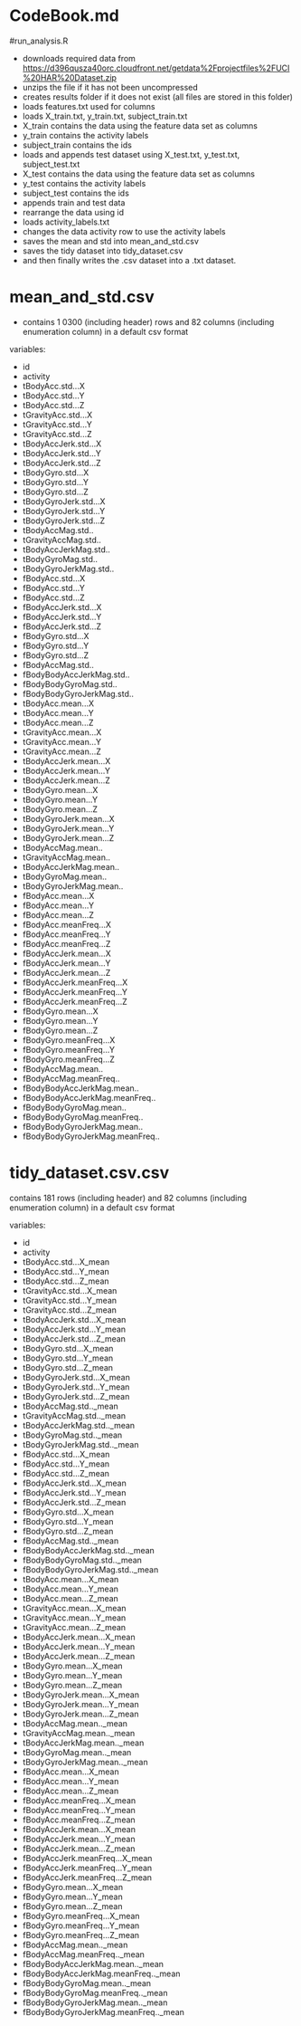 # CodeBook.md

#run_analysis.R

* downloads required data from https://d396qusza40orc.cloudfront.net/getdata%2Fprojectfiles%2FUCI%20HAR%20Dataset.zip
* unzips the file if it has not been uncompressed
* creates results folder if it does not exist (all files are stored in this folder)
* loads features.txt used for columns
* loads X_train.txt, y_train.txt, subject_train.txt
* X_train contains the data using the feature data set as columns
* y_train contains the activity labels
* subject_train contains the ids
* loads and appends test dataset using X_test.txt, y_test.txt, subject_test.txt
* X_test contains the data using the feature data set as columns
* y_test contains the activity labels
* subject_test contains the ids
* appends train and test data
* rearrange the data using id
* loads activity_labels.txt
* changes the data activity row to use the activity labels
* saves the mean and std into mean_and_std.csv
* saves the tidy dataset into tidy_dataset.csv
* and then finally writes the .csv dataset into a .txt dataset.

# mean_and_std.csv

* contains 1 0300 (including header) rows and 82 columns (including enumeration column) in a default csv format

variables:
*  id	
*  activity	
*  tBodyAcc.std...X	
*  tBodyAcc.std...Y	
*  tBodyAcc.std...Z	
*  tGravityAcc.std...X	
*  tGravityAcc.std...Y	
*  tGravityAcc.std...Z	
*  tBodyAccJerk.std...X	
*  tBodyAccJerk.std...Y	
*  tBodyAccJerk.std...Z	
*  tBodyGyro.std...X	
*  tBodyGyro.std...Y	
*  tBodyGyro.std...Z	
*  tBodyGyroJerk.std...X	
*  tBodyGyroJerk.std...Y	
*  tBodyGyroJerk.std...Z	
*  tBodyAccMag.std..	
*  tGravityAccMag.std..	
*  tBodyAccJerkMag.std..	
*  tBodyGyroMag.std..	
*  tBodyGyroJerkMag.std..	
*  fBodyAcc.std...X	
*  fBodyAcc.std...Y	
*  fBodyAcc.std...Z	
*  fBodyAccJerk.std...X	
*  fBodyAccJerk.std...Y	
*  fBodyAccJerk.std...Z	
*  fBodyGyro.std...X	
*  fBodyGyro.std...Y	
*  fBodyGyro.std...Z	
*  fBodyAccMag.std..	
*  fBodyBodyAccJerkMag.std..	
*  fBodyBodyGyroMag.std..	
*  fBodyBodyGyroJerkMag.std..	
*  tBodyAcc.mean...X	
*  tBodyAcc.mean...Y	
*  tBodyAcc.mean...Z	
*  tGravityAcc.mean...X	
*  tGravityAcc.mean...Y	
*  tGravityAcc.mean...Z	
*  tBodyAccJerk.mean...X	
*  tBodyAccJerk.mean...Y	
*  tBodyAccJerk.mean...Z	
*  tBodyGyro.mean...X	
*  tBodyGyro.mean...Y	
*  tBodyGyro.mean...Z	
*  tBodyGyroJerk.mean...X	
*  tBodyGyroJerk.mean...Y	
*  tBodyGyroJerk.mean...Z	
*  tBodyAccMag.mean..	
*  tGravityAccMag.mean..	
*  tBodyAccJerkMag.mean..	
*  tBodyGyroMag.mean..	
*  tBodyGyroJerkMag.mean..	
*  fBodyAcc.mean...X	
*  fBodyAcc.mean...Y	
*  fBodyAcc.mean...Z	
*  fBodyAcc.meanFreq...X	
*  fBodyAcc.meanFreq...Y	
*  fBodyAcc.meanFreq...Z	
*  fBodyAccJerk.mean...X	
*  fBodyAccJerk.mean...Y	
*  fBodyAccJerk.mean...Z	
*  fBodyAccJerk.meanFreq...X	
*  fBodyAccJerk.meanFreq...Y	
*  fBodyAccJerk.meanFreq...Z	
*  fBodyGyro.mean...X	
*  fBodyGyro.mean...Y	
*  fBodyGyro.mean...Z	
*  fBodyGyro.meanFreq...X	
*  fBodyGyro.meanFreq...Y	
*  fBodyGyro.meanFreq...Z	
*  fBodyAccMag.mean..	
*  fBodyAccMag.meanFreq..	
*  fBodyBodyAccJerkMag.mean..	
*  fBodyBodyAccJerkMag.meanFreq..	
*  fBodyBodyGyroMag.mean..	
*  fBodyBodyGyroMag.meanFreq..	
*  fBodyBodyGyroJerkMag.mean..	
*  fBodyBodyGyroJerkMag.meanFreq..

# tidy_dataset.csv.csv
contains 181 rows (including header) and 82 columns (including enumeration column) in a default csv format

variables:
*  id	
*  activity	
*  tBodyAcc.std...X_mean	
*  tBodyAcc.std...Y_mean	
*  tBodyAcc.std...Z_mean	
*  tGravityAcc.std...X_mean	
*  tGravityAcc.std...Y_mean	
*  tGravityAcc.std...Z_mean	
*  tBodyAccJerk.std...X_mean	
*  tBodyAccJerk.std...Y_mean	
*  tBodyAccJerk.std...Z_mean	
*  tBodyGyro.std...X_mean	
*  tBodyGyro.std...Y_mean	
*  tBodyGyro.std...Z_mean	
*  tBodyGyroJerk.std...X_mean	
*  tBodyGyroJerk.std...Y_mean	
*  tBodyGyroJerk.std...Z_mean	
*  tBodyAccMag.std.._mean	
*  tGravityAccMag.std.._mean	
*  tBodyAccJerkMag.std.._mean	
*  tBodyGyroMag.std.._mean	
*  tBodyGyroJerkMag.std.._mean	
*  fBodyAcc.std...X_mean	
*  fBodyAcc.std...Y_mean	
*  fBodyAcc.std...Z_mean	
*  fBodyAccJerk.std...X_mean	
*  fBodyAccJerk.std...Y_mean	
*  fBodyAccJerk.std...Z_mean	
*  fBodyGyro.std...X_mean	
*  fBodyGyro.std...Y_mean	
*  fBodyGyro.std...Z_mean	
*  fBodyAccMag.std.._mean	
*  fBodyBodyAccJerkMag.std.._mean	
*  fBodyBodyGyroMag.std.._mean	
*  fBodyBodyGyroJerkMag.std.._mean	
*  tBodyAcc.mean...X_mean	
*  tBodyAcc.mean...Y_mean	
*  tBodyAcc.mean...Z_mean	
*  tGravityAcc.mean...X_mean	
*  tGravityAcc.mean...Y_mean	
*  tGravityAcc.mean...Z_mean	
*  tBodyAccJerk.mean...X_mean	
*  tBodyAccJerk.mean...Y_mean	
*  tBodyAccJerk.mean...Z_mean	
*  tBodyGyro.mean...X_mean	
*  tBodyGyro.mean...Y_mean	
*  tBodyGyro.mean...Z_mean	
*  tBodyGyroJerk.mean...X_mean	
*  tBodyGyroJerk.mean...Y_mean	
*  tBodyGyroJerk.mean...Z_mean	
*  tBodyAccMag.mean.._mean	
*  tGravityAccMag.mean.._mean	
*  tBodyAccJerkMag.mean.._mean	
*  tBodyGyroMag.mean.._mean	
*  tBodyGyroJerkMag.mean.._mean	
*  fBodyAcc.mean...X_mean	
*  fBodyAcc.mean...Y_mean	
*  fBodyAcc.mean...Z_mean	
*  fBodyAcc.meanFreq...X_mean	
*  fBodyAcc.meanFreq...Y_mean	
*  fBodyAcc.meanFreq...Z_mean	
*  fBodyAccJerk.mean...X_mean	
*  fBodyAccJerk.mean...Y_mean	
*  fBodyAccJerk.mean...Z_mean	
*  fBodyAccJerk.meanFreq...X_mean	
*  fBodyAccJerk.meanFreq...Y_mean	
*  fBodyAccJerk.meanFreq...Z_mean	
*  fBodyGyro.mean...X_mean	
*  fBodyGyro.mean...Y_mean	
*  fBodyGyro.mean...Z_mean	
*  fBodyGyro.meanFreq...X_mean	
*  fBodyGyro.meanFreq...Y_mean	
*  fBodyGyro.meanFreq...Z_mean	
*  fBodyAccMag.mean.._mean	
*  fBodyAccMag.meanFreq.._mean	
*  fBodyBodyAccJerkMag.mean.._mean	
*  fBodyBodyAccJerkMag.meanFreq.._mean	
*  fBodyBodyGyroMag.mean.._mean	
*  fBodyBodyGyroMag.meanFreq.._mean	
*  fBodyBodyGyroJerkMag.mean.._mean	
*  fBodyBodyGyroJerkMag.meanFreq.._mean
